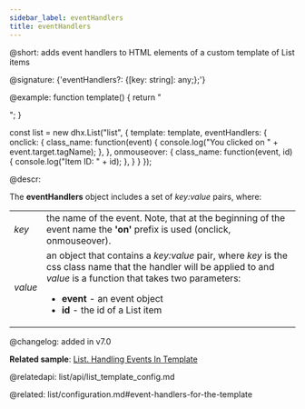 ```yaml
---
sidebar_label: eventHandlers
title: eventHandlers
---          
```


@short: adds event handlers to HTML elements of a custom template of List items

@signature: {'eventHandlers?: {[key: string]: any;};'}

@example: 
function template() {
    return "<div class='class_name'></div>";
}

const list = new dhx.List("list", {
    template: template,
    eventHandlers: {
        onclick: {
            class_name: function(event) {
                console.log("You clicked on " + event.target.tagName);
            },
        },
        onmouseover: {
            class_name: function(event, id) {
                console.log("Item ID: " + id);
            },
        }
    }
});



@descr:

The **eventHandlers** object includes a set of *key:value* pairs, where:

<table class="webixdoc_links">
	<tbody>
        <tr>
			<td class="webixdoc_links0"><i>key</i></td>
			<td> the name of the event. Note, that at the beginning of the event name the <b>'on'</b> prefix is used (onclick, onmouseover).</td>
		</tr>
        <tr>
			<td class="webixdoc_links0"><i>value</i></td>
			<td>an object that contains a <i>key:value</i> pair, where <i>key</i> is the css class name that the handler will be applied to and <i>value</i> is a function that takes two parameters:
                <ul>
                    <li><b>event</b> - an event object</li>
                    <li><b>id</b> - the id of a List item</li>
                </ul>
            </td>
		</tr>
    </tbody>
</table>

@changelog: added in v7.0

**Related sample**: [List. Handling Events In Template](https://snippet.dhtmlx.com/7fyilbb7)

@relatedapi: list/api/list_template_config.md

@related: list/configuration.md#event-handlers-for-the-template
